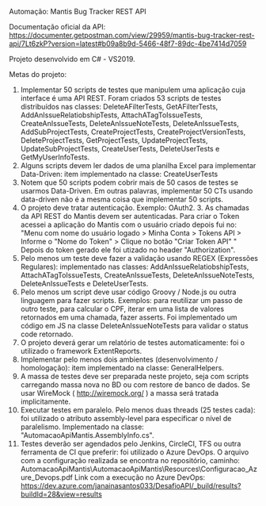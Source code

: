 Automação: Mantis Bug Tracker REST API

Documentação oficial da API: https://documenter.getpostman.com/view/29959/mantis-bug-tracker-rest-api/7Lt6zkP?version=latest#b09a8b9d-5466-48f7-89dc-4be7414d7059

Projeto desenvolvido em C# - VS2019.


Metas do projeto:

1) Implementar 50 scripts de testes que manipulem uma aplicação cuja interface é uma API REST. 
Foram criados 53 scripts de testes distribuídos nas classes: DeleteAFilterTests, GetAFilterTests, AddAnIssueRelatiobshipTests, AttachATagToIssueTests, CreateAnIssueTests,
DeleteAnIssueNoteTests, DeleteAnIssueTests, AddSubProjectTests, CreateProjectTests, CreateProjectVersionTests, DeleteProjectTests, GetProjectTests, UpdateProjectTests,
UpdateSubProjectTests, CreateUserTests, DeleteUserTests e GetMyUserInfoTests.
2) Alguns scripts devem ler dados de uma planilha Excel para implementar Data-Driven: item implementado na classe: CreateUserTests
3) Notem que 50 scripts podem cobrir mais de 50 casos de testes se usarmos Data-Driven. Em outras palavras, implementar 50 CTs usando data-driven não é a 
mesma coisa que implementar 50 scripts.
4) O projeto deve tratar autenticação. Exemplo: OAuth2. 3. As chamadas da API REST do Mantis devem ser autenticadas. 
Para criar o Token acessei a aplicação do Mantis com o usuário criado depois fui no: "Menu com nome do usuário logado > Minha Conta > Tokens API > Informe o "Nome do Token" > Clique no botão "Criar Token API" "
Depois do token gerado ele foi utizado no header "Authorization".
5) Pelo menos um teste deve fazer a validação usando REGEX (Expressões Regulares): implementado nas classes: AddAnIssueRelatiobshipTests, AttachATagToIssueTests,
CreateAnIssueTests, DeleteAnIssueNoteTests, DeleteAnIssueTests e DeleteUserTests.
6) Pelo menos um script deve usar código Groovy / Node.js ou outra linguagem para fazer scripts.
Exemplos: para reutilizar um passo de outro teste, para calcular o CPF, iterar em uma lista de valores retornados em uma chamada, fazer asserts.
Foi implementado um código em JS na classe DeleteAnIssueNoteTests para validar o status code retornado.
7) O projeto deverá gerar um relatório de testes automaticamente: foi o utilizado o framework ExtentReports.
8) Implementar pelo menos dois ambientes (desenvolvimento / homologação): item implementado na classe: GeneralHelpers.
9) A massa de testes deve ser preparada neste projeto, seja com scripts carregando massa nova no BD ou com restore de banco de dados. Se usar WireMock 
( http://wiremock.org/ ) a massa será tratada implicitamente. 
10) Executar testes em paralelo. Pelo menos duas threads (25 testes cada): foi utilizado o atributo assembly-level para especificar o nível de paralelismo. 
Implementado na classe: "AutomacaoApiMantis.AssemblyInfo.cs".
11) Testes deverão ser agendados pelo Jenkins, CircleCI, TFS ou outra ferramenta de CI que preferir: foi utilizado o Azure DevOps.
O arquivo com a configuração realizada se encontra no repositório, caminho: AutomacaoApiMantis\AutomacaoApiMantis\Resources\Configuracao_Azure_Devops.pdf
Link com a execução no Azure DevOps:
https://dev.azure.com/janainasantos033/DesafioAPI/_build/results?buildId=28&view=results
